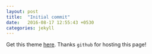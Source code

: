 ```yaml
---
layout: post
title:  "Initial commit"
date:   2016-08-17 12:55:43 +0530
categories: jekyll
---
```

Get this theme [here][theme-github]. Thanks `github` for hosting this page! 

[theme-github]: https://github.com/hemangsk/DevJournal
